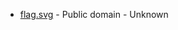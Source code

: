 * [flag.svg](https://commons.wikimedia.org/wiki/File:Ullensaker_komm.svg) - Public domain - Unknown
